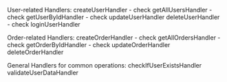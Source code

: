 User-related Handlers:
createUserHandler - check
getAllUsersHandler - check 
getUserByIdHandler - check 
updateUserHandler
deleteUserHandler - check
loginUserHandler



Order-related Handlers:
createOrderHandler - check 
getAllOrdersHandler - check
getOrderByIdHandler - check 
updateOrderHandler
deleteOrderHandler



General Handlers for common operations:
checkIfUserExistsHandler
validateUserDataHandler